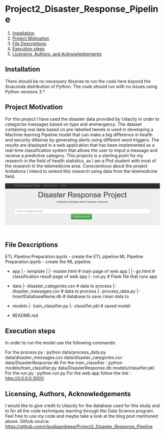 # Project2_Disaster_Response_Pipeline

1. [Installation](#installation)
2. [Project Motivation](#motivation)
3. [File Descriptions](#files)
4. [Execution steps](#steps)
5. [Licensing, Authors, and Acknowledgements](#licensing)

## Installation <a name="installation"></a>
There should be no necessary libraries to run the code here beyond the Anaconda distribution of Python. The code should run with no issues using Python versions 3.*.

## Project Motivation<a name="motivation"></a>
For this project I have used the disaster data provided by Udacity in order to categorize messages based on type and emmergency. The dataset containing real data based on pre-labelled tweets is used in developing a Machine learning Pipeline model that can make a big difference in health and security dillemas by generating alerts using different word triggers. The results are displayed in a web application that has been implemented as a real-time classification system that allows the user to imput a message and receive a predictive category. This projects is a starting point for my research in the field of health statistics, as I am a Phd student with most of the research in the telemedicine area. Conscientious about the project limitations I intend to extend this research using data from the telemedicine field. 

![Screenshot 1](https://github.com/claudiaandreea/Project2_Disaster_Response_Pipeline/blob/main/DisasterResponseProject.png)

## File Descriptions <a name="files"></a>
ETL Pipeline Preparation.ipynb - create the ETL pipeline
ML Pipeline Preparation.ipynb -  create the ML pipeline

- app
| - template
| |- master.html  # main page of web app
| |- go.html  # classification result page of web app
|- run.py  # Flask file that runs app

- data
|- disaster_categories.csv  # data to process 
|- disaster_messages.csv  # data to process
|- process_data.py
|- InsertDatabaseName.db   # database to save clean data to

- models
|- train_classifier.py
|- classifier.pkl  # saved model 

- README.md

## Execution steps <a name="steps"></a>
In order to run the model use the following commands:

For the process.py : python data/process_data.py data/disaster_messages.csv data/disaster_categories.csv data/DisasterResponse.db
For the train_classifier : python models/train_classifier.py data/DisasterResponse.db models/classifier.pkl
For the run.py : python run.py
For the web app follow the link : http://0.0.0.0:3001/


## Licensing, Authors, Acknowledgements<a name="licensing"></a>
I would like to give credit to Udacity for the database used for this study and to for all the code techniques learning through the Data Science program. 
Feel free to use my code and maybe take a look at the blog post mentioned above. 
Github source: https://github.com/claudiaandreea/Project2_Disaster_Response_Pipeline 
